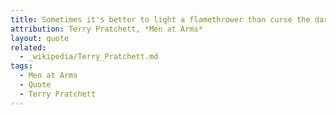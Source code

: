 ```yaml
---
title: Sometimes it's better to light a flamethrower than curse the darkness.
attribution: Terry Pratchett, *Men at Arms*
layout: quote
related:
  - _wikipedia/Terry_Pratchett.md
tags:
  - Men at Arms
  - Quote
  - Terry Pratchett
---
```

